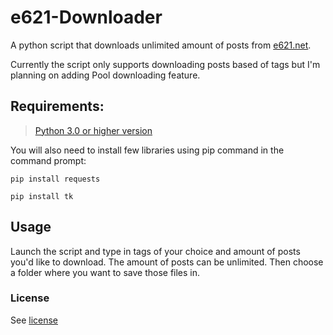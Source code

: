 # e621-Downloader
A python script that downloads unlimited amount of posts from [e621.net](https://e621.net).

Currently the script only supports downloading posts based of tags but I'm planning on adding Pool downloading feature.

## Requirements:
> [Python 3.0 or higher version](https://www.python.org/downloads/)

You will also need to install few libraries using pip command in the command prompt:

```
pip install requests
```
```
pip install tk
```

## Usage
Launch the script and type in tags of your choice and amount of posts you'd like to download.
The amount of posts can be unlimited.
Then choose a folder where you want to save those files in.

### License
See [license](https://github.com/Gerdvibis/e621-Downloader/blob/main/LICENSE)
